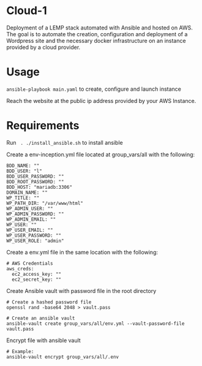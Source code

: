 # Cloud-1
Deployment of a LEMP stack automated with Ansible and hosted on AWS.
The goal is to automate the creation, configuration and deployment of a Wordpress site and the necessary docker infrastructure on an instance provided by a cloud provider.

# Usage
``` ansible-playbook main.yaml ``` to create, configure and launch instance

Reach the website at the public ip address provided by your AWS Instance.

# Requirements
Run  ``` . ./install_ansible.sh```  to install ansible

Create a env-inception.yml file located at group_vars/all with the following:
```
BDD_NAME: ""
BDD_USER: "l"
BDD_USER_PASSWORD: ""
BDD_ROOT_PASSWORD: ""
BDD_HOST: "mariadb:3306"
DOMAIN_NAME: ""
WP_TITLE: ""
WP_PATH_DIR: "/var/www/html"
WP_ADMIN_USER: ""
WP_ADMIN_PASSWORD: ""
WP_ADMIN_EMAIL: ""
WP_USER: ""
WP_USER_EMAIL: ""
WP_USER_PASSWORD: ""
WP_USER_ROLE: "admin"
```

Create a env.yml file in the same location with the following:
```
# AWS Credentials
aws_creds:
  ec2_access_key: ""
  ec2_secret_key: ""
```

Create Ansible vault with password file in the root directory
```
# Create a hashed password file
openssl rand -base64 2048 > vault.pass

# Create an ansible vault
ansible-vault create group_vars/all/env.yml --vault-password-file vault.pass
```

Encrypt file with ansible vault
```
# Example:
ansible-vault encrypt group_vars/all/.env    

```

